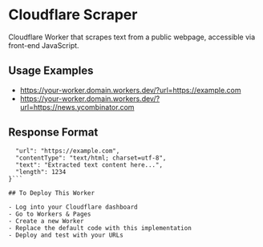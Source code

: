 # Cloudflare Scraper

Cloudflare Worker that scrapes text from a public webpage, accessible via front-end JavaScript.

## Usage Examples

- https://your-worker.domain.workers.dev/?url=https://example.com
- https://your-worker.domain.workers.dev/?url=https://news.ycombinator.com

## Response Format

```{
  "url": "https://example.com",
  "contentType": "text/html; charset=utf-8",
  "text": "Extracted text content here...",
  "length": 1234
}```

## To Deploy This Worker

- Log into your Cloudflare dashboard
- Go to Workers & Pages
- Create a new Worker
- Replace the default code with this implementation
- Deploy and test with your URLs